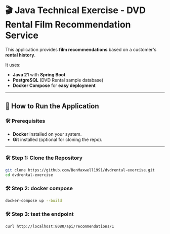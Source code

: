 # 🎬 Java Technical Exercise - DVD Rental Film Recommendation Service

This application provides **film recommendations** based on a customer's **rental history**.

It uses:
- **Java 21** with **Spring Boot**
- **PostgreSQL** (DVD Rental sample database)
- **Docker Compose** for **easy deployment**

---

## 🚀 **How to Run the Application**

### 🛠️ **Prerequisites**

- **Docker** installed on your system.
- **Git** installed (optional for cloning the repo).

---

### 🛠️ **Step 1: Clone the Repository**

```bash
git clone https://github.com/BenMaxwell1991/dvdrental-exercise.git
cd dvdrental-exercise
```

### 🛠️ **Step 2: docker compose**

```bash
docker-compose up --build
```

### 🛠️ **Step 3: test the endpoint**

```bash
curl http://localhost:8080/api/recommendations/1
```